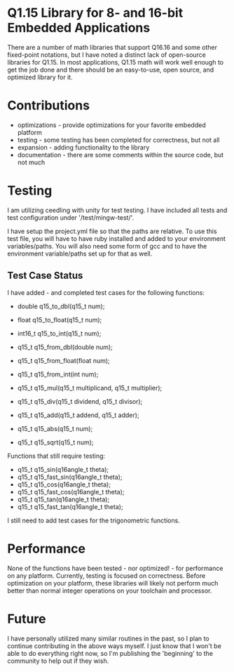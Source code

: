 # Q1.15 Library for 8- and 16-bit Embedded Applications #

There are a number of math libraries that support Q16.16 and some other fixed-point notations, but I have noted a distinct lack of open-source libraries for Q1.15.  In most applications, Q1.15 math will work well enough to get the job done and there should be an easy-to-use, open source, and optimized library for it.

# Contributions #

 * optimizations - provide optimizations for your favorite embedded platform
 * testing - some testing has been completed for correctness, but not all
 * expansion - adding functionality to the library
 * documentation - there are some comments within the source code, but not much
 
# Testing #

 I am utilizing ceedling with unity for test testing.  I have included all tests and test configuration under '/test/mingw-test/'.
 
 I have setup the project.yml file so that the paths are relative.  To use this test file, you will have to have ruby installed and added to your environment variables/paths.  You will also need some form of gcc and to have the environment variable/paths set up for that as well.
 
## Test Case Status ##

I have added - and completed test cases for the following functions:
 * double q15_to_dbl(q15_t num);
 * float q15_to_float(q15_t num);
 * int16_t q15_to_int(q15_t num);
 * q15_t q15_from_dbl(double num);
 * q15_t q15_from_float(float num);
 * q15_t q15_from_int(int num);
 
 * q15_t q15_mul(q15_t multiplicand, q15_t multiplier);
 * q15_t q15_div(q15_t dividend, q15_t divisor);
 * q15_t q15_add(q15_t addend, q15_t adder);
 * q15_t q15_abs(q15_t num);
 * q15_t q15_sqrt(q15_t num);
 
Functions that still require testing:
 * q15_t q15_sin(q16angle_t theta);
 * q15_t q15_fast_sin(q16angle_t theta);
 * q15_t q15_cos(q16angle_t theta);
 * q15_t q15_fast_cos(q16angle_t theta);
 * q15_t q15_tan(q16angle_t theta);
 * q15_t q15_fast_tan(q16angle_t theta);
 
I still need to add test cases for the trigonometric functions.

# Performance #
None of the functions have been tested - nor optimized! - for performance on any platform.  Currently, testing is focused on correctness.  Before optimization on your platform, these libraries will likely not perform much better than normal integer operations on your toolchain and processor.
 
# Future #
 
 I have personally utilized many similar routines in the past, so I plan to continue contributing in the above ways myself.  I just know that I won't be able to do everything right now, so I'm publishing the 'beginning' to the community to help out if they wish.
 
